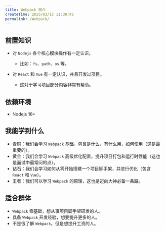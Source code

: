 ```yaml
---
title: Webpack 简介
createTime: 2025/03/15 11:39:45
permalink: /Webpack/
---
```


## 前置知识

- 对 `Nodejs` 各个核心模块操作有一定认识。
  - 比如：`fs`、`path`、`os` 等。

- 对 `React` 和 `Vue` 有一定认识，并且开发过项目。
  - 这对于学习项目部分内容非常有帮助。

## 依赖环境

- Nodejs 16+

## 我能学到什么

- 青铜：我们会学习 `Webpack` 基础，包含是什么，有什么用，如何使用（这是最重要的）。
- 黄金：我们会学习 `Webpack` 高级优化配置，提升项目打包和运行时性能（这也是面试中最常问的点）。
- 钻石：我们会学习如何从零开始搭建一个项目脚手架，并进行优化（包含 `React` 和 `Vue`）。
- 王者：我们可以学习 `Webpack` 的原理，这也是迈向大神必备一条路。

## 适合群体

- `Webpack` 零基础，想从事项目脚手架研发的人。
- 具备 `Webpack` 开发经验，想要提升更多的人。
- 不是很了解 `Webpack`，但是想提升工资的人。
